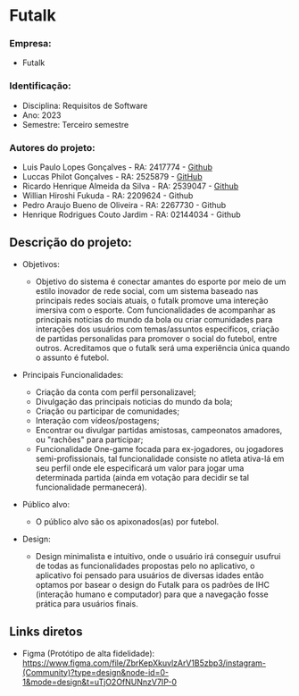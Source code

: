 # Futalk
### Empresa: 
+ Futalk
### Identificação:
+ Disciplina: Requisitos de Software
+ Ano: 2023
+ Semestre: Terceiro semestre
### Autores do projeto:
+ Luis Paulo Lopes Gonçalves - RA: 2417774 - [Github](https://github.com/LuiisPaulo)
+ Luccas Philot Gonçalves - RA: 2525879 - [GitHub](https://github.com/luccasPhilot)
+ Ricardo Henrique Almeida da Silva - RA: 2539047 - [Github](https://github.com/ricardohsousa)
+ Willian Hiroshi Fukuda - RA: 2209624 - Github
+ Pedro Araujo Bueno de Oliveira - RA: 2267730 - Github
+ Henrique Rodrigues Couto Jardim - RA: 02144034 - Github
## Descrição do projeto:
+ Objetivos:
  - Objetivo do sistema é conectar amantes do esporte por meio de um estilo inovador de rede social, com um sistema baseado nas principais redes sociais atuais, o futalk promove uma intereção imersiva com o esporte. Com funcionalidades de acompanhar as principais notícias do mundo da bola ou criar comunidades para interações dos usuários com temas/assuntos especificos, criação de partidas personalidas para promover o social do futebol, entre outros. Acreditamos que o futalk será uma experiência única quando o assunto é futebol. 
+ Principais Funcionalidades:

  - Criação da conta com perfil personalizavel;
  - Divulgação das principais noticias do mundo da bola;
  - Criação ou participar de comunidades;
  - Interação com vídeos/postagens;
  - Encontrar ou divulgar partidas amistosas, campeonatos amadores, ou "rachões" para participar;
  - Funcionalidade One-game focada para ex-jogadores, ou jogadores semi-profissionais, tal funcionalidade consiste no atleta ativa-lá em seu perfil onde ele especificará um valor para jogar uma determinada partida (ainda em votação para decidir se tal funcionalidade permanecerá).
    
+ Público alvo:

  - O público alvo são os apixonados(as) por futebol.
    
+ Design:

    - Design minimalista e intuitivo, onde o usuário irá conseguir usufrui de todas as funcionalidades propostas pelo no aplicativo, o aplicativo foi pensado para usuários de diversas idades então optamos por basear o design do Futalk para os padrões de IHC (interação humano e computador) para que a navegação fosse prática para usuários finais.
## Links diretos

+ Figma (Protótipo de alta fidelidade): https://www.figma.com/file/ZbrKepXkuvlzArV1B5zbp3/instagram-(Community)?type=design&node-id=0-1&mode=design&t=uTjO2OfNUNnzV7IP-0
